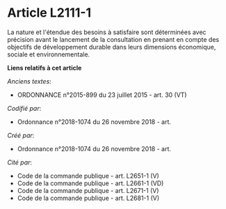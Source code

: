 # Article L2111-1

La nature et l'étendue des besoins à satisfaire sont déterminées avec précision avant le lancement de la consultation en
prenant en compte des objectifs de développement durable dans leurs dimensions économique, sociale et environnementale.

**Liens relatifs à cet article**

_Anciens textes_:

  - ORDONNANCE n°2015-899 du 23 juillet 2015 - art. 30 (VT)

_Codifié par_:

  - Ordonnance n°2018-1074 du 26 novembre 2018 - art.

_Créé par_:

  - Ordonnance n°2018-1074 du 26 novembre 2018 - art.

_Cité par_:

  - Code de la commande publique - art. L2651-1 (V)
  - Code de la commande publique - art. L2661-1 (VD)
  - Code de la commande publique - art. L2671-1 (V)
  - Code de la commande publique - art. L2681-1 (V)
